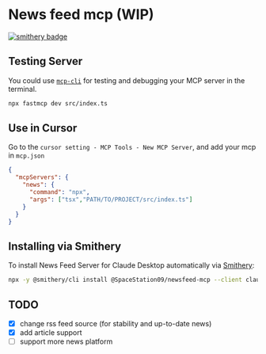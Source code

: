 # News feed mcp (WIP)

[![smithery badge](https://smithery.ai/badge/@SpaceStation09/newsfeed-mcp)](https://smithery.ai/server/@SpaceStation09/newsfeed-mcp)

## Testing Server

You could use [`mcp-cli`](https://github.com/wong2/mcp-cli) for testing and debugging your MCP server in the terminal.

```bash
npx fastmcp dev src/index.ts
```

## Use in Cursor

Go to the `cursor setting - MCP Tools - New MCP Server`, and add your mcp in `mcp.json`

```json
{
  "mcpServers": {
    "news": {
      "command": "npx",
      "args": ["tsx","PATH/TO/PROJECT/src/index.ts"]
    }
  }
}
```

## Installing via Smithery

To install News Feed Server for Claude Desktop automatically via [Smithery](https://smithery.ai/server/@SpaceStation09/newsfeed-mcp):

```bash
npx -y @smithery/cli install @SpaceStation09/newsfeed-mcp --client claude
```

## TODO

- [x] change rss feed source (for stability and up-to-date news)
- [x] add article support
- [ ] support more news platform
